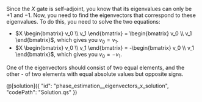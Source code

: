 Since the $X$ gate is self-adjoint, you know that its eigenvalues can only be $+1$ and $-1$.
Now, you need to find the eigenvectors that correspond to these eigenvalues. 
To do this, you need to solve the two equations:
- $X \begin{bmatrix} v_0 \\ v_1 \end{bmatrix} = \begin{bmatrix} v_0 \\ v_1 \end{bmatrix}$, which gives you $v_0 = v_1$.
- $X \begin{bmatrix} v_0 \\ v_1 \end{bmatrix} = -\begin{bmatrix} v_0 \\ v_1 \end{bmatrix}$, which gives you $v_0 = -v_1$.

One of the eigenvectors should consist of two equal elements, and the other - of two elements with equal absolute values but opposite signs.

@[solution]({
    "id": "phase_estimation__eigenvectors_x_solution", 
    "codePath": "Solution.qs"
})

